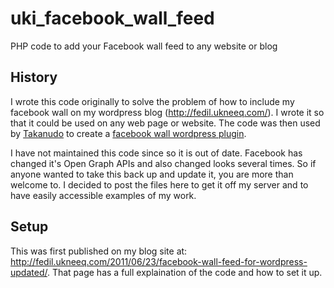uki_facebook_wall_feed
======================

PHP code to add your Facebook wall feed to any website or blog

## History
I wrote this code originally to solve the problem of how to include my facebook wall on my wordpress blog (http://fedil.ukneeq.com/). I wrote it so that it could be used on any web page or website. The code was then used by [Takanudo](http://takanudo.com) to create a [facebook wall wordpress plugin](https://wordpress.org/plugins/jsl3-facebook-wall-feed/).

I have not maintained this code since so it is out of date. Facebook has changed it's Open Graph APIs and also changed looks several times. So if anyone wanted to take this back up and update it, you are more than welcome to. I decided to post the files here to get it off my server and to have easily accessible examples of my work. 

## Setup
This was first published on my blog site at: http://fedil.ukneeq.com/2011/06/23/facebook-wall-feed-for-wordpress-updated/.
That page has a full explaination of the code and how to set it up.
